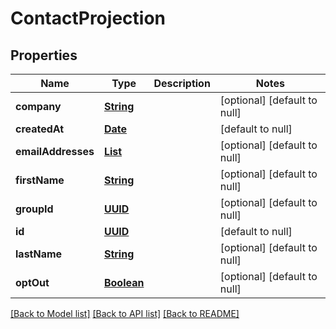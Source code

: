 # ContactProjection
## Properties

Name | Type | Description | Notes
------------ | ------------- | ------------- | -------------
**company** | [**String**](string) |  | [optional] [default to null]
**createdAt** | [**Date**](DateTime) |  | [default to null]
**emailAddresses** | [**List**](string) |  | [optional] [default to null]
**firstName** | [**String**](string) |  | [optional] [default to null]
**groupId** | [**UUID**](UUID) |  | [optional] [default to null]
**id** | [**UUID**](UUID) |  | [default to null]
**lastName** | [**String**](string) |  | [optional] [default to null]
**optOut** | [**Boolean**](boolean) |  | [optional] [default to null]

[[Back to Model list]](../README#documentation-for-models) [[Back to API list]](../README#documentation-for-api-endpoints) [[Back to README]](../README)

